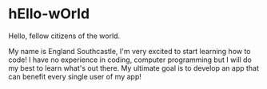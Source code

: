 # hEllo-wOrld

Hello, fellow citizens of the world.

My name is England Southcastle, I'm very excited to start learning how to code!
I have no experience in coding, computer programming but I will do my best to learn what's out there.
My ultimate goal is to develop an app that can benefit every single user of my app!

